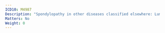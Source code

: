 ```yaml
---
ICD10: M4987
Description: "Spondylopathy in other diseases classified elsewhere: Lumbosacral region"
Matters: No
Weight: 0
---
```

